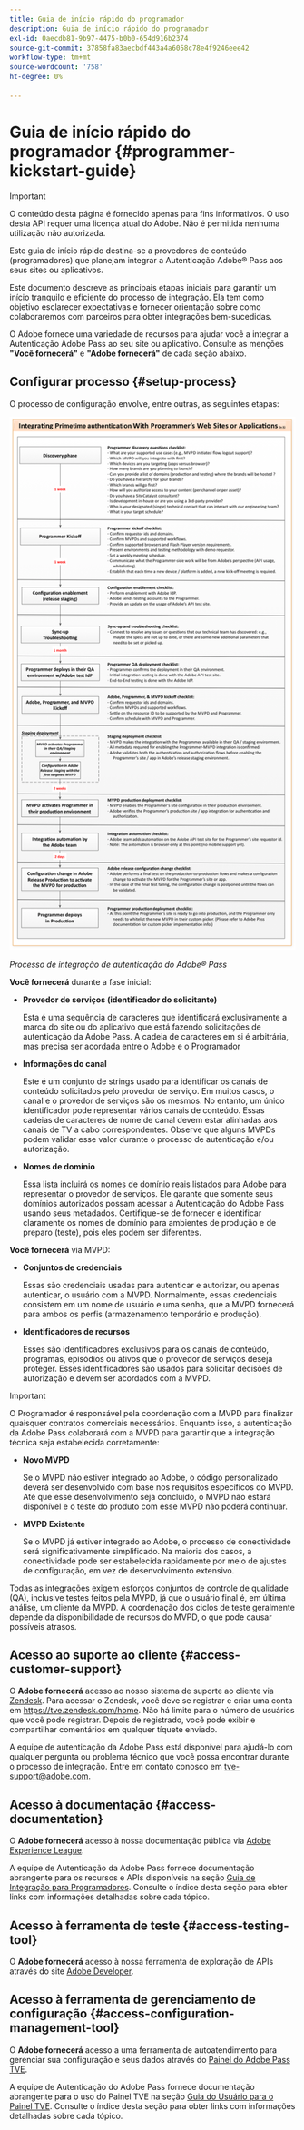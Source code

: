 ```yaml
---
title: Guia de início rápido do programador
description: Guia de início rápido do programador
exl-id: 0aecdb81-9b97-4475-b0b0-654d916b2374
source-git-commit: 37858fa83aecbdf443a4a6058c78e4f9246eee42
workflow-type: tm+mt
source-wordcount: '758'
ht-degree: 0%

---
```


# Guia de início rápido do programador {#programmer-kickstart-guide}

>[!IMPORTANT]
>
> O conteúdo desta página é fornecido apenas para fins informativos. O uso desta API requer uma licença atual do Adobe. Não é permitida nenhuma utilização não autorizada.

Este guia de início rápido destina-se a provedores de conteúdo (programadores) que planejam integrar a Autenticação Adobe® Pass aos seus sites ou aplicativos.

Este documento descreve as principais etapas iniciais para garantir um início tranquilo e eficiente do processo de integração. Ela tem como objetivo esclarecer expectativas e fornecer orientação sobre como colaboraremos com parceiros para obter integrações bem-sucedidas.

O Adobe fornece uma variedade de recursos para ajudar você a integrar a Autenticação Adobe Pass ao seu site ou aplicativo. Consulte as menções **&quot;Você fornecerá&quot;** e **&quot;Adobe fornecerá&quot;** de cada seção abaixo.

## Configurar processo {#setup-process}

O processo de configuração envolve, entre outras, as seguintes etapas:

![Processo de integração de autenticação do Adobe® Pass](../assets/progr-flow-int-lifecycle.png)

*Processo de integração de autenticação do Adobe® Pass*

**Você fornecerá** durante a fase inicial:

* **Provedor de serviços (identificador do solicitante)**

  Esta é uma sequência de caracteres que identificará exclusivamente a marca do site ou do aplicativo que está fazendo solicitações de autenticação da Adobe Pass. A cadeia de caracteres em si é arbitrária, mas precisa ser acordada entre o Adobe e o Programador

* **Informações do canal**

  Este é um conjunto de strings usado para identificar os canais de conteúdo solicitados pelo provedor de serviço. Em muitos casos, o canal e o provedor de serviços são os mesmos. No entanto, um único identificador pode representar vários canais de conteúdo. Essas cadeias de caracteres de nome de canal devem estar alinhadas aos canais de TV a cabo correspondentes. Observe que alguns MVPDs podem validar esse valor durante o processo de autenticação e/ou autorização.

* **Nomes de domínio**

  Essa lista incluirá os nomes de domínio reais listados para Adobe para representar o provedor de serviços. Ele garante que somente seus domínios autorizados possam acessar a Autenticação do Adobe Pass usando seus metadados. Certifique-se de fornecer e identificar claramente os nomes de domínio para ambientes de produção e de preparo (teste), pois eles podem ser diferentes.

**Você fornecerá** via MVPD:

* **Conjuntos de credenciais**

  Essas são credenciais usadas para autenticar e autorizar, ou apenas autenticar, o usuário com a MVPD. Normalmente, essas credenciais consistem em um nome de usuário e uma senha, que a MVPD fornecerá para ambos os perfis (armazenamento temporário e produção).

* **Identificadores de recursos**

  Esses são identificadores exclusivos para os canais de conteúdo, programas, episódios ou ativos que o provedor de serviços deseja proteger. Esses identificadores são usados para solicitar decisões de autorização e devem ser acordados com a MVPD.

>[!IMPORTANT]
>
> O Programador é responsável pela coordenação com a MVPD para finalizar quaisquer contratos comerciais necessários. Enquanto isso, a autenticação da Adobe Pass colaborará com a MVPD para garantir que a integração técnica seja estabelecida corretamente:
>
> * **Novo MVPD**
>
>     Se o MVPD não estiver integrado ao Adobe, o código personalizado deverá ser desenvolvido com base nos requisitos específicos do MVPD. Até que esse desenvolvimento seja concluído, o MVPD não estará disponível e o teste do produto com esse MVPD não poderá continuar.
>
> * **MVPD Existente**
>
>     Se o MVPD já estiver integrado ao Adobe, o processo de conectividade será significativamente simplificado. Na maioria dos casos, a conectividade pode ser estabelecida rapidamente por meio de ajustes de configuração, em vez de desenvolvimento extensivo.
>
> Todas as integrações exigem esforços conjuntos de controle de qualidade (QA), inclusive testes feitos pela MVPD, já que o usuário final é, em última análise, um cliente da MVPD. A coordenação dos ciclos de teste geralmente depende da disponibilidade de recursos do MVPD, o que pode causar possíveis atrasos.

## Acesso ao suporte ao cliente {#access-customer-support}

O **Adobe fornecerá** acesso ao nosso sistema de suporte ao cliente via [Zendesk](https://tve.zendesk.com/home). Para acessar o Zendesk, você deve se registrar e criar uma conta em https://tve.zendesk.com/home. Não há limite para o número de usuários que você pode registrar. Depois de registrado, você pode exibir e compartilhar comentários em qualquer tíquete enviado.

A equipe de autenticação da Adobe Pass está disponível para ajudá-lo com qualquer pergunta ou problema técnico que você possa encontrar durante o processo de integração. Entre em contato conosco em [tve-support@adobe.com](mailto:tve-support@adobe.com).

## Acesso à documentação {#access-documentation}

O **Adobe fornecerá** acesso à nossa documentação pública via [Adobe Experience League](https://experienceleague.adobe.com/pt-br/docs/pass/authentication/home).

A equipe de Autenticação da Adobe Pass fornece documentação abrangente para os recursos e APIs disponíveis na seção [Guia de Integração para Programadores](/help/authentication/integration-guide-programmers/programmer-integration-guide-overview.md). Consulte o índice desta seção para obter links com informações detalhadas sobre cada tópico.

## Acesso à ferramenta de teste {#access-testing-tool}

O **Adobe fornecerá** acesso à nossa ferramenta de exploração de APIs através do site [Adobe Developer](https://developer.adobe.com/adobe-pass/).

## Acesso à ferramenta de gerenciamento de configuração {#access-configuration-management-tool}

O **Adobe fornecerá** acesso a uma ferramenta de autoatendimento para gerenciar sua configuração e seus dados através do [Painel do Adobe Pass TVE](https://experience.adobe.com/pass/authentication).

A equipe de Autenticação do Adobe Pass fornece documentação abrangente para o uso do Painel TVE na seção [Guia do Usuário para o Painel TVE](/help/authentication/user-guide-tve-dashboard/tve-dashboard-overview.md). Consulte o índice desta seção para obter links com informações detalhadas sobre cada tópico.
